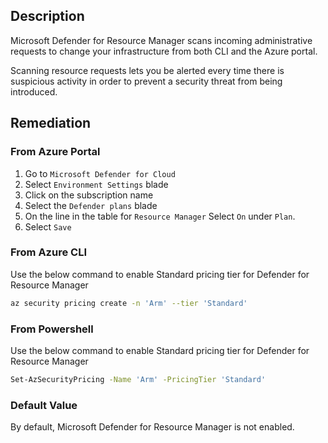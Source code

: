 ## Description

Microsoft Defender for Resource Manager scans incoming administrative requests to change your infrastructure from both CLI and the Azure portal.

Scanning resource requests lets you be alerted every time there is suspicious activity in order to prevent a security threat from being introduced.

## Remediation

### From Azure Portal

1. Go to `Microsoft Defender for Cloud`
2. Select `Environment Settings` blade
3. Click on the subscription name
4. Select the `Defender plans` blade
5. On the line in the table for `Resource Manager` Select `On` under `Plan`.
6. Select `Save`

### From Azure CLI

Use the below command to enable Standard pricing tier for Defender for Resource Manager

```bash
az security pricing create -n 'Arm' --tier 'Standard'
```

### From Powershell

Use the below command to enable Standard pricing tier for Defender for Resource Manager

```bash
Set-AzSecurityPricing -Name 'Arm' -PricingTier 'Standard'
```

### Default Value

By default, Microsoft Defender for Resource Manager is not enabled.